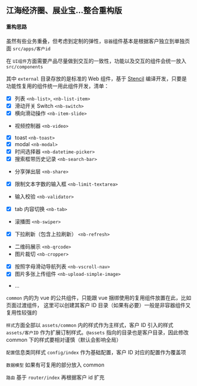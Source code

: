 ## 江海经济圈、展业宝...整合重构版

#### 重构思路

虽然有些业务重叠，但考虑到定制的弹性，`容器`组件基本是根据客户独立到单独页面
`src/apps/客户id`

在 `UI组件`方面需要产品尽量做到交互的一致性，功能以及交互的组件会统一放入
`src/components`

其中 `external` 目录存放的是标准的 Web 组件，基于 [Stencil](https://stenciljs.com) 编译开发，只要是功能性复用的组件统一用此组件开发，清单：

- [x] 列表 `<nb-list>`, `<nb-list-item>`
- [x] 滑动开关 Switch `<nb-switch>`
- [x] 横向滑动操作 `<nb-item-slide>`
- 视频控制器 `<nb-video>`
- [x] toast `<nb-toast>`
- [x] modal `<nb-modal>`
- [x] 时间选择器 `<nb-datetime-picker>`
- [x] 搜索框带历史记录 `<nb-search-bar>`
- 分享弹出层 `<nb-share>`
- [x] 限制文本字数的输入框 `<nb-limit-textarea>`
- 输入校验 `<nb-validator>`
- [x] tab 内容切换 `<nb-tab>`
- 滚播图 `<nb-swiper>`
- [x] 下拉刷新（包含上拉刷新） `<nb-refresh>`
- 二维码展示 `<nb-qrcode>`
- 图片裁切 `<nb-cropper>`
- [x] 按照字母滑动导航列表 `<nb-vscroll-nav>`
- [x] 图片多张上传组件 `<nb-upload-simple-image>`
- ...

`common` 内的为 vue 的公共组件，只能跟 vue 捆绑使用的复用组件放置在此，比如页面过渡组件， 这里可以创建其客户 ID 目录（如果有必要）一般是非容器组件又复用性较强的

`样式`方面全部以 `assets/common` 内的样式作为主样式，客户 ID 引入的样式 `assets/客户ID` 作为扩展订制样式。`@assets` 指向的目录也是客户目录，因此修改 common 下的样式要相对谨慎（默认会影响全局）

`配置`信息类同样式 `config/index` 作为基础配置，客户 ID 对应的配置作为覆盖项

`数据模型` 如果有可复用的部分放入 common

`路由` 基于 `router/index` 再根据客户 id 扩充

